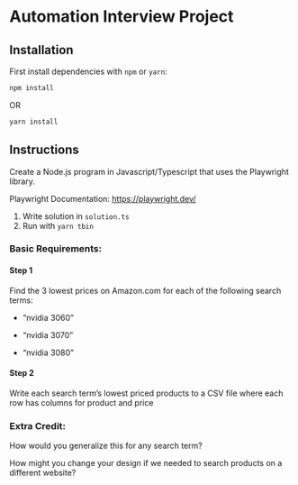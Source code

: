 # Automation Interview Project

## Installation

First install dependencies with `npm` or `yarn`:

```bash
npm install
```

OR

```bash
yarn install
```

## Instructions

Create a Node.js program in Javascript/Typescript that uses the Playwright library.

Playwright Documentation: https://playwright.dev/

1. Write solution in `solution.ts`
2. Run with `yarn tbin`

### Basic Requirements:

#### Step 1

Find the 3 lowest prices on Amazon.com for each of the following search terms:

- “nvidia 3060”

- “nvidia 3070”

- “nvidia 3080”

#### Step 2

Write each search term’s lowest priced products to a CSV file where each row has columns for product and price

### Extra Credit:

How would you generalize this for any search term?

How might you change your design if we needed to search products on a different website?
